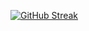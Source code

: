 [![GitHub Streak](https://streak-stats.demolab.com?user=ewsgit&theme=catppuccin-macchiato&hide_border=true&border_radius=8&card_width=500)](https://git.io/streak-stats)

